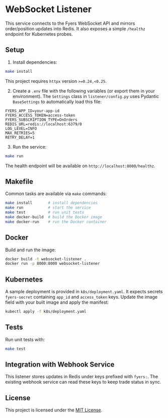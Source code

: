 # WebSocket Listener

This service connects to the Fyers WebSocket API and mirrors order/position updates into Redis. It also exposes a simple `/healthz` endpoint for Kubernetes probes.

## Setup

1. Install dependencies:

```bash
make install
```

   This project requires `httpx` version `>=0.24,<0.25`.

2. Create a `.env` file with the following variables (or export them in your environment). The `Settings` class
   in `listener/config.py` uses Pydantic `BaseSettings` to automatically load this file:

```
FYERS_APP_ID=your-app-id
FYERS_ACCESS_TOKEN=access-token
FYERS_SUBSCRIPTION_TYPE=OnOrders
REDIS_URL=redis://localhost:6379/0
LOG_LEVEL=INFO
MAX_RETRIES=5
RETRY_DELAY=1
```

3. Run the service:

```bash
make run
```

The health endpoint will be available on `http://localhost:8000/healthz`.

## Makefile

Common tasks are available via `make` commands:

```bash
make install       # install dependencies
make run           # start the service
make test          # run unit tests
make docker-build  # build the Docker image
make docker-run    # run the Docker container
```

## Docker

Build and run the image:

```bash
docker build -t websocket-listener .
docker run -p 8000:8000 websocket-listener
```

## Kubernetes

A sample deployment is provided in `k8s/deployment.yaml`. It expects secrets `fyers-secret` containing `app_id` and `access_token` keys. Update the image field with your built image and apply the manifest:

```bash
kubectl apply -f k8s/deployment.yaml
```

## Tests

Run unit tests with:

```bash
make test
```

## Integration with Webhook Service

This listener stores updates in Redis under keys prefixed with `fyers:`. The existing webhook service can read these keys to keep trade status in sync.

## License

This project is licensed under the [MIT License](LICENSE).
